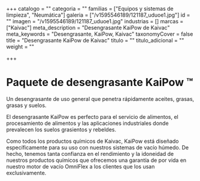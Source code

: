 +++
catalogo = ""
categoria = ""
familias = ["Equipos y sistemas de limpieza", "Neumática"]
galeria = ["/v1595546189/121187_uduoe1.jpg"]
id = ""
imagen = "/v1595546189/121187_uduoe1.jpg"
industrias = []
marcas = ["Kaivac"]
meta_description = "Desengrasante KaiPow de Kaivac"
meta_keywords = "Desengrasante, KaiPow, Kaivac"
taxonomyCover = false
title = "Desengrasante KaiPow de Kaivac"
titulo = ""
titulo_adicional = ""
weight = ""

+++
# Paquete de desengrasante KaiPow ™ 

Un desengrasante de uso general que penetra rápidamente aceites, grasas, grasas y suelos.

El desengrasante KaiPow es perfecto para el servicio de alimentos, el procesamiento de alimentos y las aplicaciones industriales donde prevalecen los suelos grasientos y rebeldes. 

Como todos los productos químicos de Kaivac, KaiPow está diseñado específicamente para su uso con nuestros sistemas de vacío húmedo. De hecho, tenemos tanta confianza en el rendimiento y la idoneidad de nuestros productos químicos que ofrecemos una garantía de por vida en nuestro motor de vacío OmniFlex a los clientes que los usan exclusivamente.